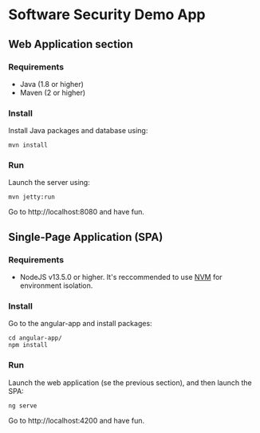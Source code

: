 # Software Security Demo App

## Web Application section

### Requirements

* Java (1.8 or higher)
* Maven (2 or higher)

### Install

Install Java packages and database using:

```shell
mvn install
```

### Run

Launch the server using:

```shell
mvn jetty:run
```

Go to http://localhost:8080 and have fun.

## Single-Page Application (SPA)

### Requirements

* NodeJS v13.5.0 or higher. It's reccommended to use
[NVM](https://github.com/nvm-sh/nvm) for environment isolation.

### Install

Go to the angular-app and install packages:

```shell
cd angular-app/
npm install
```

### Run

Launch the web application (se the previous section), and then launch the SPA:

```shell
ng serve
```

Go to http://localhost:4200 and have fun.
